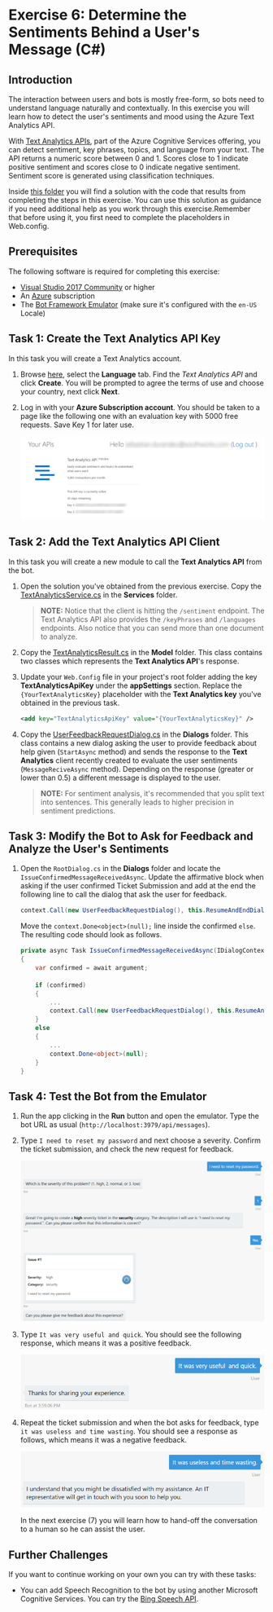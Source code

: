 # Exercise 6: Determine the Sentiments Behind a User's Message (C#)

## Introduction

The interaction between users and bots is mostly free-form, so bots need to understand language naturally and contextually. In this exercise you will learn how to detect the user's sentiments and mood using the Azure Text Analytics API.

With [Text Analytics APIs](https://azure.microsoft.com/en-us/services/cognitive-services/text-analytics/), part of the Azure Cognitive Services offering, you can  detect sentiment, key phrases, topics, and language from your text. The API returns a numeric score between 0 and 1. Scores close to 1 indicate positive sentiment and scores close to 0 indicate negative sentiment. Sentiment score is generated using classification techniques.

Inside [this folder](./exercise6-MoodDetection) you will find a solution with the code that results from completing the steps in this exercise. You can use this solution as guidance if you need additional help as you work through this exercise.Remember that before using it, you first need to complete the placeholders in Web.config.

## Prerequisites

The following software is required for completing this exercise:

* [Visual Studio 2017 Community](https://www.visualstudio.com/downloads) or higher
* An [Azure](https://azureinfo.microsoft.com/us-freetrial.html?cr_cc=200744395&wt.mc_id=usdx_evan_events_reg_dev_0_iottour_0_0) subscription
* The [Bot Framework Emulator](https://emulator.botframework.com) (make sure it's configured with the `en-US` Locale)

## Task 1: Create the Text Analytics API Key

In this task you will create a Text Analytics account.

1. Browse [here](https://azure.microsoft.com/en-us/try/cognitive-services/), select the **Language** tab. Find the *Text Analytics API* and click **Create**. You will be prompted to agree the terms of use and choose your country, next click **Next**.

1. Log in with your **Azure Subscription account**. You should be taken to a page like the following one with an evaluation key with 5000 free requests. Save Key 1 for later use.

    ![exercise6-text-analytics-keys](./images/exercise6-text-analytics-keys.png)

## Task 2: Add the Text Analytics API Client

In this task you will create a new module to call the **Text Analytics API** from the bot.

1. Open the solution you've obtained from the previous exercise. Copy the [TextAnalyticsService.cs](../assets/csharp-mooddetection/Services/TextAnalyticsService.cs) in the **Services** folder.

    > **NOTE:** Notice that the client is hitting the `/sentiment` endpoint. The Text Analytics API also provides the `/keyPhrases` and `/languages` endpoints. Also notice that you can send more than one document to analyze.

1. Copy the [TextAnalyticsResult.cs](../assets/csharp-mooddetection/Model/TextAnalyticsResult.cs) in the **Model** folder. This class contains two classes which represents the **Text Analytics API**'s response.

1. Update your `Web.Config` file in your project's root folder adding the key **TextAnalyticsApiKey** under the **appSettings** section. Replace the `{YourTextAnalyticsKey}` placeholder with the **Text Analytics key** you've obtained in the previous task.

    ``` xml
    <add key="TextAnalyticsApiKey" value="{YourTextAnalyticsKey}" />
    ```
1. Copy the [UserFeedbackRequestDialog.cs](../assets/csharp-mooddetection/Dialogs/UserFeedbackRequestDialog.cs) in the **Dialogs** folder. This class contains a new dialog asking the user to provide feedback about help given (`StartAsync` method) and sends the response to the **Text Analytics** client recently created to evaluate the user sentiments (`MessageReciveAsync` method). Depending on the response (greater or lower than 0.5) a different message is displayed to the user.

    > **NOTE:** For sentiment analysis, it's recommended that you split text into sentences. This generally leads to higher precision in sentiment predictions.

## Task 3: Modify the Bot to Ask for Feedback and Analyze the User's Sentiments

1. Open the `RootDialog.cs` in the **Dialogs** folder and locate the `IssueConfirmedMessageReceivedAsync`. Update the affirmative block when asking if the user confirmed Ticket Submission and add at the end the following line to call the dialog that ask the user for feedback.

    ``` csharp
    context.Call(new UserFeedbackRequestDialog(), this.ResumeAndEndDialogAsync);
    ```

    Move the `context.Done<object>(null);` line inside the confirmed `else`. The resulting code should look as follows.

    ``` csharp
    private async Task IssueConfirmedMessageReceivedAsync(IDialogContext context, IAwaitable<bool> argument)
    {
        var confirmed = await argument;

        if (confirmed)
        {
            ...
            context.Call(new UserFeedbackRequestDialog(), this.ResumeAndEndDialogAsync);
        }
        else
        {
            ...
            context.Done<object>(null);
        }
    }
    ```

## Task 4: Test the Bot from the Emulator

1. Run the app clicking in the **Run** button and open the emulator. Type the bot URL as usual (`http://localhost:3979/api/messages`).

1. Type `I need to reset my password` and next choose a severity. Confirm the ticket submission, and check the new request for feedback.

    ![exercise6-test-providefeedback](./images/exercise6-test-providefeedback.png)

1. Type `It was very useful and quick`. You should see the following response, which means it was a positive feedback.

    ![exercise6-possitivefeedback](./images/exercise6-possitivefeedback.png)

1. Repeat the ticket submission and when the bot asks for feedback, type `it was useless and time wasting`. You should see a response as follows, which means it was a negative feedback.

    ![exercise6-negativefeedback](./images/exercise6-negativefeedback.png)

    In the next exercise (7) you will learn how to hand-off the conversation to a human so he can assist the user.

## Further Challenges

If you want to continue working on your own you can try with these tasks:

* You can add Speech Recognition to the bot by using another Microsoft Cognitive Services. You can try the [Bing Speech API](https://azure.microsoft.com/en-us/services/cognitive-services/speech/).
